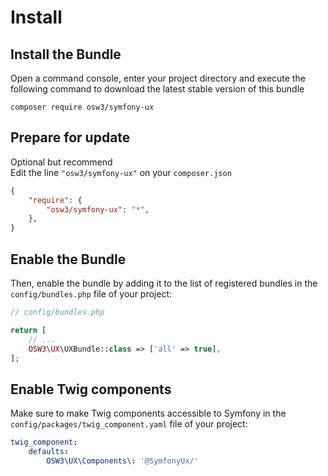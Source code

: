 # Install


## Install the Bundle

Open a command console, enter your project directory and execute the following command to download the latest stable version of this bundle

```console
composer require osw3/symfony-ux
```

## Prepare for update

Optional but recommend  
Edit the line `"osw3/symfony-ux"` on your `composer.json`

```json 
{
    "require": {
        "osw3/symfony-ux": "*",
    },
}
```

## Enable the Bundle

Then, enable the bundle by adding it to the list of registered bundles in the `config/bundles.php` file of your project:

```php 
// config/bundles.php

return [
    // ...
    OSW3\UX\UXBundle::class => ['all' => true],
];
```

## Enable Twig components

Make sure to make Twig components accessible to Symfony in the `config/packages/twig_component.yaml` file of your project:

```yaml
twig_component:
    defaults:
        OSW3\UX\Components\: '@SymfonyUx/'
```